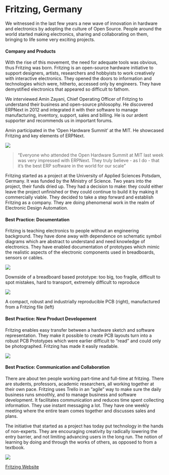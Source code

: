 # Fritzing, Germany

We witnessed in the last few years a new wave of innovation in hardware and
electronics by adopting the culture of Open Source. People around the world started making electronics, sharing and collaborating on them, bringing to life some very exciting projects.

#### Company and Products

With the rise of this movement, the need for adequate tools was obvious, thus
Fritzing was born. Fritzing is an open-source hardware initiative to support
designers, artists, researchers and hobbyists to work creatively with
interactive electronics. They opened the doors to information and technologies
which were, hitherto, accessed only by engineers. They have demystified
electronics that appeared so difficult to fathom.

We interviewed Amin Zayani, Chief Operating Officer of Fritzing to understand
their business and open-source philosophy. He discovered ERPNext in 2012 and
integrated it with their software to manage manufacturing, inventory, support,
sales and billing. He is our ardent supporter and recommends us in important
forums.

Amin participated in the ‘Open Hardware Summit’ at the MIT. He showcased
Fritzing and key elements of ERPNext.

![](assets/erpnext_org/images/stories/fritzing-ohs.png)

> “Everyone who attended the Open Hardware Summit at MIT last week was very
impressed with ERPNext. They truly believe - as I do - that it’s the best ERP
software in the world for our scale”

Fritzing started as a project at the University of Applied Sciences Potsdam,
Germany. It was funded by the Ministry of Science. Two years into the project,
their funds dried up. They had a decision to make: they could either leave the
project unfinished or they could continue to build it by making it
commercially viable. They decided to take a step forward and establish
Fritzing as a company. They are doing phenomenal work in the realm of
Electronic Design Automation.

#### Best Practice: Documentation

Fritzing is teaching electronics to people without an engineering background.
They have done away with dependence on schematic symbol diagrams which are
abstract to understand and need knowledge of electronics. They have enabled
documentation of prototypes which mimic the realistic aspects of the
electronic components used in breadboards, sensors or cables.

![](assets/erpnext_org/images/stories/fritzing-board.png)

Downside of a breadboard based prototype: too big, too fragile, difficult to
spot mistakes, hard to transport, extremely difficult to reproduce

![](assets/erpnext_org/images/stories/fritzing-board2.png)

A compact, robust and industrially reproducible PCB (right), manufactured from
a Fritzing file (left)

#### Best Practice: New Product Developement

Fritzing enables easy transfer between a hardware sketch and software
representation. They make it possible to create PCB layouts turn into a robust
PCB Prototypes which were earlier difficult to “read” and could only be photographed. Fritzing has made it easily readable. 

![](assets/erpnext_org/images/stories/fritzing-lab.png)

#### Best Practice: Communication and Collaboration

There are about ten people working part-time and full-time at fritzing. There are students, professors, academic researchers, all working together at their own pace. Fritzing uses Trello in an “agile” way to make sure the daily business runs smoothly, and to manage business and software development. It
facilitates communication and reduces time spent collecting information. They
use instant messaging a lot. They have one weekly meeting where the entire
team comes together and discusses sales and plans.

The initiative that started as a project has today put technology in the hands
of non-experts. They are encouraging creativity by radically lowering the
entry barrier, and not limiting advancing users in the long run. The notion of
learning by doing and through the works of others, as opposed to from a
textbook.

![](assets/erpnext_org/images/stories/fritzing-logo.png)

[Fritzing Website](http://fritzing.org/home/)
